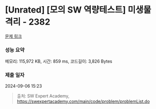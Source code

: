 # [Unrated] [모의 SW 역량테스트] 미생물 격리 - 2382 

[문제 링크](https://swexpertacademy.com/main/code/problem/problemDetail.do?contestProbId=AV597vbqAH0DFAVl) 

### 성능 요약

메모리: 115,972 KB, 시간: 859 ms, 코드길이: 3,826 Bytes

### 제출 일자

2024-09-06 15:23



> 출처: SW Expert Academy, https://swexpertacademy.com/main/code/problem/problemList.do